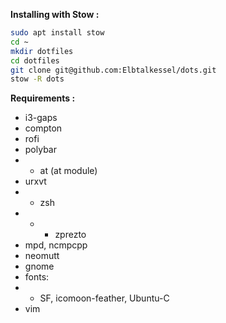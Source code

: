 **Installing with Stow :**
```sh
sudo apt install stow
cd ~
mkdir dotfiles
cd dotfiles
git clone git@github.com:Elbtalkessel/dots.git
stow -R dots
```

**Requirements :**
- i3-gaps
- compton
- rofi
- polybar
- - at (at module)
- urxvt
- - zsh
- - - zprezto
- mpd, ncmpcpp
- neomutt
- gnome
- fonts:
- - SF, icomoon-feather, Ubuntu-C
- vim
